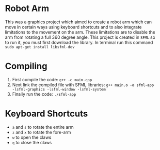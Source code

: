 # Robot Arm
This was a graphics project which aimed to create a robot arm which can move in certain ways using keyboard shortcuts and to also integrate limitations to the movement on the arm. These limitations are to disable the arm from rotating a full 360 degree angle. This project is created in `SFML` so to run it, you must first download the library. In terminal run this command `sudo apt-get install libsfml-dev`

# Compiling
1. First compile the code: `g++ -c main.cpp`
2. Next link the compiled file with SFML libraries: `g++ main.o -o sfml-app -lsfml-graphics -lsfml-window -lsfml-system`
3. Finally run the code: `./sfml-app`

# Keyboard Shortcuts
* `a` and `s` to rotate the entire arm
* `z` and `x` to rotate the fore-arm
* `w` to open the claws
* `q` to close the claws
